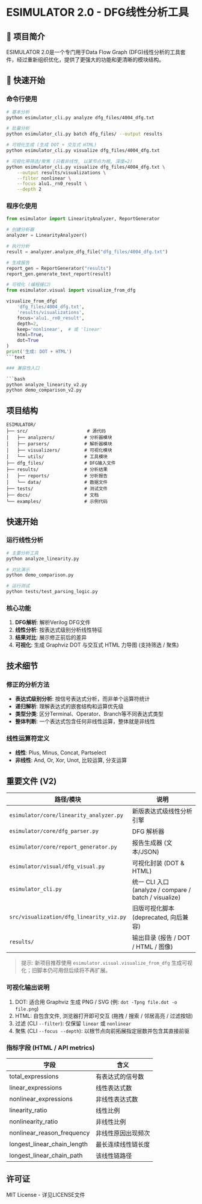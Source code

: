 # ESIMULATOR 2.0 - DFG线性分析工具

## 🎯 项目简介

ESIMULATOR 2.0是一个专门用于Data Flow Graph (DFG)线性分析的工具套件，经过重新组织优化，提供了更强大的功能和更清晰的模块结构。


## 🚀 快速开始

### 命令行使用

```bash
# 基本分析
python esimulator_cli.py analyze dfg_files/4004_dfg.txt

# 批量分析
python esimulator_cli.py batch dfg_files/ --output results

# 可视化生成 (生成 DOT + 交互式 HTML)
python esimulator_cli.py visualize dfg_files/4004_dfg.txt

# 可视化带筛选/聚焦 (只看非线性, 以某节点为根, 深度=2)
python esimulator_cli.py visualize dfg_files/4004_dfg.txt \
	--output results/visualizations \
	--filter nonlinear \
	--focus alu1._rn0_result \
	--depth 2
```

### 程序化使用

```python
from esimulator import LinearityAnalyzer, ReportGenerator

# 创建分析器
analyzer = LinearityAnalyzer()

# 执行分析
result = analyzer.analyze_dfg_file("dfg_files/4004_dfg.txt")

# 生成报告
report_gen = ReportGenerator("results")
report_gen.generate_text_report(result)

# 可视化 (编程接口)
from esimulator.visual import visualize_from_dfg

visualize_from_dfg(
	'dfg_files/4004_dfg.txt',
	'results/visualizations',
	focus='alu1._rn0_result',
	depth=2,
	keep='nonlinear',  # 或 'linear'
	html=True,
	dot=True
)
print('生成: DOT + HTML')
```text

### 兼容性入口

```bash
python analyze_linearity_v2.py
python demo_comparison_v2.py
```

## 项目结构

```
ESIMULATOR/
├── src/                      # 源代码
│   ├── analyzers/           # 分析器模块
│   ├── parsers/             # 解析器模块
│   ├── visualizers/         # 可视化模块
│   └── utils/               # 工具模块
├── dfg_files/               # DFG输入文件
├── results/                 # 分析结果
│   ├── reports/             # 分析报告
│   └── data/                # 数据文件
├── tests/                   # 测试文件
├── docs/                    # 文档
└── examples/                # 示例代码
```

## 快速开始

### 运行线性分析

```bash
# 主要分析工具
python analyze_linearity.py

# 对比演示
python demo_comparison.py

# 运行测试
python tests/test_parsing_logic.py
```

### 核心功能

1. **DFG解析**: 解析Verilog DFG文件
2. **线性分析**: 按表达式级别分析线性特征
3. **结果对比**: 展示修正前后的差异
4. **可视化**: 生成 Graphviz DOT 与交互式 HTML 力导图 (支持筛选 / 聚焦)

## 技术细节

### 修正的分析方法

- **表达式级别分析**: 按信号表达式分析，而非单个运算符统计
- **递归解析**: 理解表达式的嵌套结构和运算优先级
- **类型分类**: 区分Terminal、Operator、Branch等不同表达式类型
- **整体判断**: 一个表达式包含任何非线性运算，整体就是非线性

### 线性运算符定义

- **线性**: Plus, Minus, Concat, Partselect
- **非线性**: And, Or, Xor, Unot, 比较运算, 分支运算

## 重要文件 (V2)

| 路径/模块 | 说明 |
|-----------|------|
| `esimulator/core/linearity_analyzer.py` | 新版表达式级线性分析引擎 |
| `esimulator/core/dfg_parser.py` | DFG 解析器 |
| `esimulator/core/report_generator.py` | 报告生成器 (文本/JSON) |
| `esimulator/visual/dfg_visual.py` | 可视化封装 (DOT & HTML) |
| `esimulator_cli.py` | 统一 CLI 入口 (analyze / compare / batch / visualize) |
| `src/visualization/dfg_linearity_viz.py` | 旧版可视化脚本 (deprecated, 向后兼容) |
| `results/` | 输出目录 (报告 / DOT / HTML / 图像) |

> 提示: 新项目推荐使用 `esimulator.visual.visualize_from_dfg` 生成可视化；旧脚本仍可用但后续将不再扩展。

### 可视化输出说明

1. DOT: 适合用 Graphviz 生成 PNG / SVG  (例: `dot -Tpng file.dot -o file.png`)
2. HTML: 自包含文件, 浏览器打开即可交互 (拖拽 / 搜索 / 邻居高亮 / 过滤按钮)
3. 过滤 (CLI `--filter`): 仅保留 `linear` 或 `nonlinear`
4. 聚焦 (CLI `--focus --depth`): 以根节点向前拓展指定层数并包含其直接前驱

### 指标字段 (HTML / API metrics)

| 字段 | 含义 |
|------|------|
| total_expressions | 有表达式的信号数 |
| linear_expressions | 线性表达式数 |
| nonlinear_expressions | 非线性表达式数 |
| linearity_ratio | 线性比例 |
| nonlinearity_ratio | 非线性比例 |
| nonlinear_reason_frequency | 非线性原因出现频次 |
| longest_linear_chain_length | 最长连续线性链长度 |
| longest_linear_chain_path | 该线性链路径 |


## 许可证

MIT License - 详见LICENSE文件
